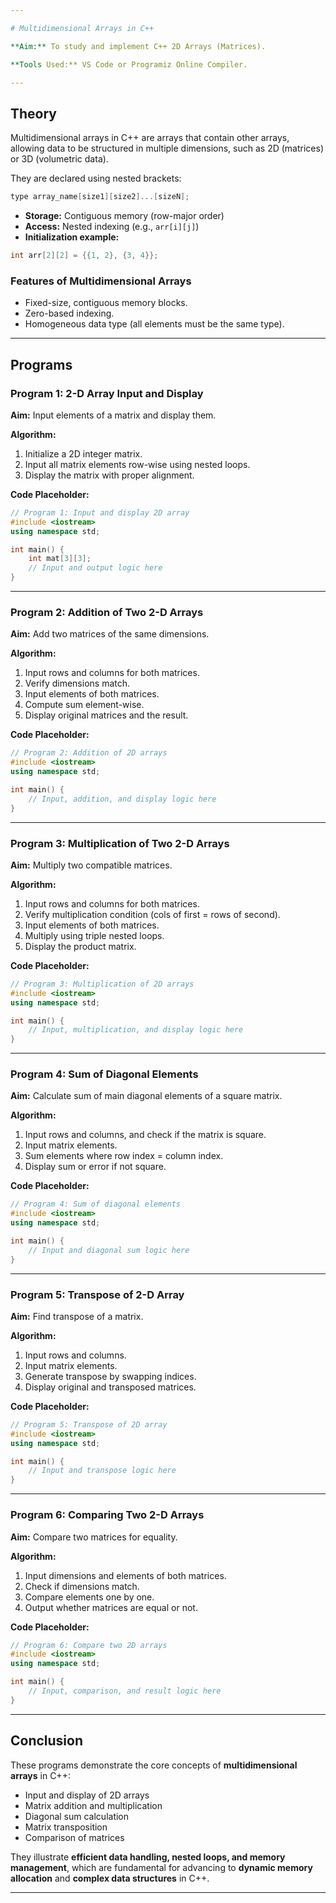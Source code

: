 ```yaml
---

# Multidimensional Arrays in C++

**Aim:** To study and implement C++ 2D Arrays (Matrices).

**Tools Used:** VS Code or Programiz Online Compiler.

---
```


## Theory

Multidimensional arrays in C++ are arrays that contain other arrays, allowing data to be structured in multiple dimensions, such as 2D (matrices) or 3D (volumetric data).

They are declared using nested brackets:

```cpp
type array_name[size1][size2]...[sizeN];
```

- **Storage:** Contiguous memory (row-major order)
- **Access:** Nested indexing (e.g., `arr[i][j]`)
- **Initialization example:**

```cpp
int arr[2][2] = {{1, 2}, {3, 4}};
```

### Features of Multidimensional Arrays

- Fixed-size, contiguous memory blocks.
- Zero-based indexing.
- Homogeneous data type (all elements must be the same type).

---

## Programs

### **Program 1: 2-D Array Input and Display**

**Aim:** Input elements of a matrix and display them.

**Algorithm:**

1. Initialize a 2D integer matrix.
2. Input all matrix elements row-wise using nested loops.
3. Display the matrix with proper alignment.

**Code Placeholder:**

```cpp
// Program 1: Input and display 2D array
#include <iostream>
using namespace std;

int main() {
    int mat[3][3];
    // Input and output logic here
}
```

---

### **Program 2: Addition of Two 2-D Arrays**

**Aim:** Add two matrices of the same dimensions.

**Algorithm:**

1. Input rows and columns for both matrices.
2. Verify dimensions match.
3. Input elements of both matrices.
4. Compute sum element-wise.
5. Display original matrices and the result.

**Code Placeholder:**

```cpp
// Program 2: Addition of 2D arrays
#include <iostream>
using namespace std;

int main() {
    // Input, addition, and display logic here
}
```

---

### **Program 3: Multiplication of Two 2-D Arrays**

**Aim:** Multiply two compatible matrices.

**Algorithm:**

1. Input rows and columns for both matrices.
2. Verify multiplication condition (cols of first = rows of second).
3. Input elements of both matrices.
4. Multiply using triple nested loops.
5. Display the product matrix.

**Code Placeholder:**

```cpp
// Program 3: Multiplication of 2D arrays
#include <iostream>
using namespace std;

int main() {
    // Input, multiplication, and display logic here
}
```

---

### **Program 4: Sum of Diagonal Elements**

**Aim:** Calculate sum of main diagonal elements of a square matrix.

**Algorithm:**

1. Input rows and columns, and check if the matrix is square.
2. Input matrix elements.
3. Sum elements where row index = column index.
4. Display sum or error if not square.

**Code Placeholder:**

```cpp
// Program 4: Sum of diagonal elements
#include <iostream>
using namespace std;

int main() {
    // Input and diagonal sum logic here
}
```

---

### **Program 5: Transpose of 2-D Array**

**Aim:** Find transpose of a matrix.

**Algorithm:**

1. Input rows and columns.
2. Input matrix elements.
3. Generate transpose by swapping indices.
4. Display original and transposed matrices.

**Code Placeholder:**

```cpp
// Program 5: Transpose of 2D array
#include <iostream>
using namespace std;

int main() {
    // Input and transpose logic here
}
```

---

### **Program 6: Comparing Two 2-D Arrays**

**Aim:** Compare two matrices for equality.

**Algorithm:**

1. Input dimensions and elements of both matrices.
2. Check if dimensions match.
3. Compare elements one by one.
4. Output whether matrices are equal or not.

**Code Placeholder:**

```cpp
// Program 6: Compare two 2D arrays
#include <iostream>
using namespace std;

int main() {
    // Input, comparison, and result logic here
}
```

---

## Conclusion

These programs demonstrate the core concepts of **multidimensional arrays** in C++:

- Input and display of 2D arrays
- Matrix addition and multiplication
- Diagonal sum calculation
- Matrix transposition
- Comparison of matrices

They illustrate **efficient data handling, nested loops, and memory management**, which are fundamental for advancing to **dynamic memory allocation** and **complex data structures** in C++.

---
